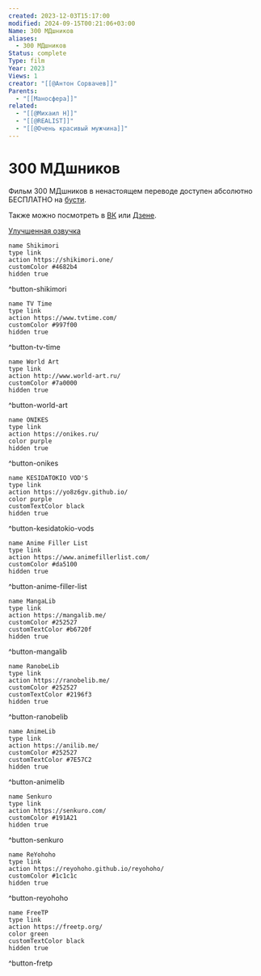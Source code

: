 ```yaml
---
created: 2023-12-03T15:17:00
modified: 2024-09-15T00:21:06+03:00
Name: 300 МДшников
aliases:
  - 300 МДшников
Status: complete
Type: film
Year: 2023
Views: 1
creator: "[[@Антон Сорвачев]]"
Parents:
  - "[[Маносфера]]"
related:
  - "[[@Михаил Н]]"
  - "[[@REALIST]]"
  - "[[@Очень красивый мужчина]]"
---
```


# 300 МДшников

Фильм 300 МДшников в ненастоящем переводе доступен абсолютно БЕСПЛАТНО на  [бусти](https://boosty.to/sorvachev/posts/3b7c015c-428f-40b7-9370-5bb5b298a814?share=post_link).

Также можно посмотреть в [ВК](https://vk.com/wall-211878170_519?z=video-211878170_456239106%2F02f8513a4db9b979f1%2Fpl_post_-211878170_519) или [Дзене](https://dzen.ru/video/watch/656c72331fa2c01a57f22a35?share_to=link).


[Улучшенная озвучка](https://boosty.to/sorvachev/posts/1ca61b49-8a02-4be5-b064-943276e1b6a5)


```button
name Shikimori
type link
action https://shikimori.one/
customColor #4682b4
hidden true
```
^button-shikimori

```button
name TV Time
type link
action https://www.tvtime.com/
customColor #997f00
hidden true
```
^button-tv-time

```button
name World Art
type link
action http://www.world-art.ru/
customColor #7a0000
hidden true
```
^button-world-art

```button
name ONIKES
type link
action https://onikes.ru/
color purple
hidden true
```
^button-onikes

```button
name KESIDATOKIO VOD'S
type link
action https://yo8z6gv.github.io/
color purple
customTextColor black
hidden true
```
^button-kesidatokio-vods

```button
name Anime Filler List
type link
action https://www.animefillerlist.com/
customColor #da5100
hidden true
```
^button-anime-filler-list

```button
name MangaLib
type link
action https://mangalib.me/
customColor #252527
customTextColor #b6720f
hidden true
```
^button-mangalib

```button
name RanobeLib
type link
action https://ranobelib.me/
customColor #252527
customTextColor #2196f3
hidden true
```
^button-ranobelib

```button
name AnimeLib
type link
action https://anilib.me/
customColor #252527
customTextColor #7E57C2
hidden true
```
^button-animelib

```button
name Senkuro
type link
action https://senkuro.com/
customColor #191A21
hidden true
```
^button-senkuro

```button
name ReYohoho
type link
action https://reyohoho.github.io/reyohoho/
customColor #1c1c1c
hidden true
```
^button-reyohoho

```button
name FreeTP
type link
action https://freetp.org/
color green
customTextColor black
hidden true
```
^button-fretp
